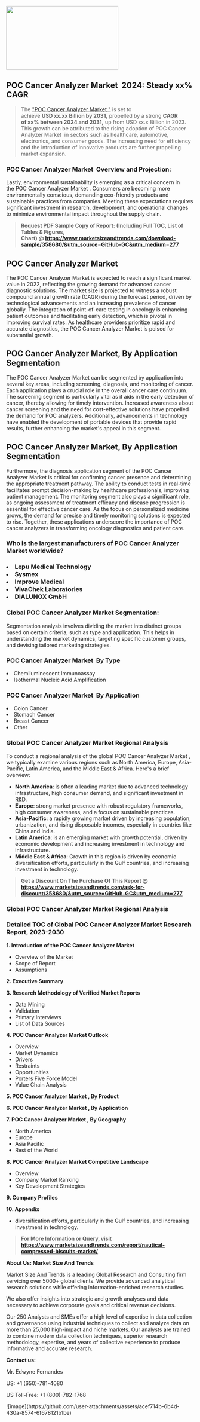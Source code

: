 <p><img class="alignnone size-medium wp-image-20088" src="https://ffe5etoiles.com/wp-content/uploads/2024/12/MST1-300x171.png" alt="" width="300" height="171" /></p><h2 id="ember46" class="ember-view reader-text-block__heading-2">POC Cancer Analyzer Market &nbsp;2024: Steady&nbsp;xx% CAGR</h2><blockquote id="ember47" class="ember-view reader-text-block__blockquote">The&nbsp;<a class="app-aware-link " href="https://www.marketsizeandtrends.com/download-sample/358680/&utm_source=GitHub-GC&utm_medium=277" target="_blank" data-test-app-aware-link="">"POC Cancer Analyzer Market "</a>&nbsp;is set to achieve&nbsp;<strong>USD&nbsp;xx.xx&nbsp;Billion by 2031,</strong>&nbsp;propelled by a strong&nbsp;<strong>CAGR of&nbsp;xx% between 2024 and 2031,</strong>&nbsp;up from USD xx.x Billion in 2023. This growth can be attributed to the rising adoption of&nbsp;POC Cancer Analyzer Market &nbsp;in sectors such as healthcare, automotive, electronics, and consumer goods. The increasing need for efficiency and the introduction of innovative products are further propelling market expansion.</blockquote><h3 id="ember48" class="ember-view reader-text-block__heading-3">POC Cancer Analyzer Market &nbsp;Overview and Projection:</h3><p id="ember49" class="ember-view reader-text-block__paragraph">Lastly, environmental sustainability is emerging as a critical concern in the&nbsp;POC Cancer Analyzer Market . Consumers are becoming more environmentally conscious, demanding eco-friendly products and sustainable practices from companies. Meeting these expectations requires significant investment in research, development, and operational changes to minimize environmental impact throughout the supply chain.</p><blockquote id="ember50" class="ember-view reader-text-block__blockquote"><strong>Request PDF Sample Copy of Report: (Including Full TOC, List of Tables &amp; Figures, Chart)&nbsp;@&nbsp;<strong><a href="https://www.marketsizeandtrends.com/download-sample/358680/&utm_source=GitHub-GC&utm_medium=277" target="_blank">https://www.marketsizeandtrends.com/download-sample/358680/&utm_source=GitHub-GC&utm_medium=277</a></strong></strong></blockquote><h3 class=""> <h2>POC Cancer Analyzer Market</h2><p>The POC Cancer Analyzer Market is expected to reach a significant market value in 2022, reflecting the growing demand for advanced cancer diagnostic solutions. The market size is projected to witness a robust compound annual growth rate (CAGR) during the forecast period, driven by technological advancements and an increasing prevalence of cancer globally. The integration of point-of-care testing in oncology is enhancing patient outcomes and facilitating early detection, which is pivotal in improving survival rates. As healthcare providers prioritize rapid and accurate diagnostics, the POC Cancer Analyzer Market is poised for substantial growth.</p><h2>POC Cancer Analyzer Market, By Application Segmentation</h2><p>The POC Cancer Analyzer Market can be segmented by application into several key areas, including screening, diagnosis, and monitoring of cancer. Each application plays a crucial role in the overall cancer care continuum. The screening segment is particularly vital as it aids in the early detection of cancer, thereby allowing for timely intervention. Increased awareness about cancer screening and the need for cost-effective solutions have propelled the demand for POC analyzers. Additionally, advancements in technology have enabled the development of portable devices that provide rapid results, further enhancing the market's appeal in this segment.</p><h2>POC Cancer Analyzer Market, By Application Segmentation</h2><p>Furthermore, the diagnosis application segment of the POC Cancer Analyzer Market is critical for confirming cancer presence and determining the appropriate treatment pathway. The ability to conduct tests in real-time facilitates prompt decision-making by healthcare professionals, improving patient management. The monitoring segment also plays a significant role, as ongoing assessment of treatment efficacy and disease progression is essential for effective cancer care. As the focus on personalized medicine grows, the demand for precise and timely monitoring solutions is expected to rise. Together, these applications underscore the importance of POC cancer analyzers in transforming oncology diagnostics and patient care.</p></h3><h3 id="" class="">Who is the largest manufacturers of&nbsp;POC Cancer Analyzer Market  worldwide?</h3><h3 class=""></Li><Li>Lepu Medical Technology</Li><Li> Sysmex</Li><Li> Improve Medical</Li><Li> VivaChek Laboratories</Li><Li> DIALUNOX GmbH</h3><h3 id="ember53" class="ember-view reader-text-block__heading-3">Global&nbsp;POC Cancer Analyzer Market  Segmentation:</h3><p id="ember54" class="ember-view reader-text-block__paragraph">Segmentation analysis involves dividing the market into distinct groups based on certain criteria, such as type and application. This helps in understanding the market dynamics, targeting specific customer groups, and devising tailored marketing strategies.</p><h3 id="" class="">POC Cancer Analyzer Market &nbsp;By Type</h3><p></Li><Li>Chemiluminescent Immunoassay</Li><Li> Isothermal Nucleic Acid Amplification</p><h3 id="" class="">POC Cancer Analyzer Market &nbsp;By Application</h3><p class=""></Li><Li>Colon Cancer</Li><Li> Stomach Cancer</Li><Li> Breast Cancer</Li><Li> Other</p><h3 id="ember62" class="ember-view reader-text-block__heading-3">Global POC Cancer Analyzer Market  Regional Analysis</h3><p id="ember63" class="ember-view reader-text-block__paragraph">To conduct a regional analysis of the global POC Cancer Analyzer Market , we typically examine various regions such as North America, Europe, Asia-Pacific, Latin America, and the Middle East &amp; Africa. Here's a brief overview:</p><ul><li><strong>North America</strong>: is often a leading market due to advanced technology infrastructure, high consumer demand, and significant investment in R&amp;D.</li><li><strong>Europe</strong>: strong market presence with robust regulatory frameworks, high consumer awareness, and a focus on sustainable practices.</li><li><strong>Asia-Pacific</strong>: a rapidly growing market driven by increasing population, urbanization, and rising disposable incomes, especially in countries like China and India.</li><li><strong>Latin America</strong>: is an emerging market with growth potential, driven by economic development and increasing investment in technology and infrastructure.</li><li><strong>Middle East &amp; Africa</strong>: Growth in this region is driven by economic diversification efforts, particularly in the Gulf countries, and increasing investment in technology.</li></ul><blockquote id="ember61" class="ember-view reader-text-block__blockquote"><strong>Get a Discount On The Purchase Of This Report @ <strong><a href="https://html-cleaner.com/" target="">https://www.marketsizeandtrends.com/ask-for-discount/358680/&utm_source=GitHub-GC&utm_medium=277</a></strong></strong></blockquote><h3 id="ember62" class="ember-view reader-text-block__heading-3">Global POC Cancer Analyzer Market  Regional Analysis</h3><h3 id="" class="">Detailed TOC of Global POC Cancer Analyzer Market  Research Report, 2023-2030</h3><p id="" class=""><strong>1. Introduction of the POC Cancer Analyzer Market </strong></p><ul><li>Overview of the Market</li><li>Scope of Report</li><li>Assumptions</li></ul><p id="" class=""><strong>2. Executive Summary</strong></p><p id="" class=""><strong>3. Research Methodology of Verified Market Reports</strong></p><ul><li>Data Mining</li><li>Validation</li><li>Primary Interviews</li><li>List of Data Sources</li></ul><p id="" class=""><strong>4. POC Cancer Analyzer Market  Outlook</strong></p><ul><li>Overview</li><li>Market Dynamics</li><li>Drivers</li><li>Restraints</li><li>Opportunities</li><li>Porters Five Force Model</li><li>Value Chain Analysis</li></ul><p id="" class=""><strong>5. POC Cancer Analyzer Market , By Product</strong></p><p id="" class=""><strong>6. POC Cancer Analyzer Market , By Application</strong></p><p id="" class=""><strong>7. POC Cancer Analyzer Market , By Geography</strong></p><ul><li>North America</li><li>Europe</li><li>Asia Pacific</li><li>Rest of the World</li></ul><p id="" class=""><strong>8. POC Cancer Analyzer Market  Competitive Landscape</strong></p><ul><li>Overview</li><li>Company Market Ranking</li><li>Key Development Strategies</li></ul><p id="" class=""><strong>9. Company Profiles</strong></p><p id="" class=""><strong>10. Appendix</strong></p><ul><li>diversification efforts, particularly in the Gulf countries, and increasing investment in technology.</li></ul><blockquote id="ember65" class="ember-view reader-text-block__blockquote"><strong>For More Information or Query, visit <strong><strong><a href="https://html-cleaner.com/" target="">https://www.marketsizeandtrends.com/report/nautical-compressed-biscuits-market/</a></strong></strong></strong></blockquote><p id="" class=""><strong>About Us: Market Size And Trends</strong></p><p id="" class="">Market Size And Trends is a leading Global Research and Consulting firm servicing over 5000+ global clients. We provide advanced analytical research solutions while offering information-enriched research studies.</p><p id="" class="">We also offer insights into strategic and growth analyses and data necessary to achieve corporate goals and critical revenue decisions.</p><p id="" class="">Our 250 Analysts and SMEs offer a high level of expertise in data collection and governance using industrial techniques to collect and analyze data on more than 25,000 high-impact and niche markets. Our analysts are trained to combine modern data collection techniques, superior research methodology, expertise, and years of collective experience to produce informative and accurate research.</p><p id="" class=""><strong>Contact us:</strong></p><p id="" class="">Mr. Edwyne Fernandes</p><p id="" class="">US: +1 (650)-781-4080</p><p id="" class="">US Toll-Free: +1 (800)-782-1768</p>
![image](https://github.com/user-attachments/assets/acef714b-6b4d-430a-8574-6f678121b1be)
